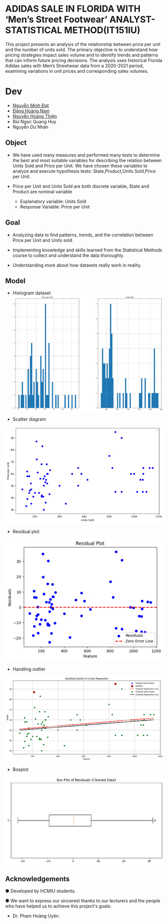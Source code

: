 # ADIDAS SALE IN FLORIDA WITH ‘Men’s Street Footwear’ ANALYST-STATISTICAL METHOD(IT151IU)

This project presents an analysis of the relationship between price per unit and the number of units sold. The primary objective is to understand how pricing strategies impact sales volume and to identify trends and patterns that can inform future pricing decisions. The analysis uses historical Florida Adidas sales with Men’s Streetwear data from a 2020-2021 period, examining variations in unit prices and corresponding sales volumes.


# Dev
  + [Nguyễn Minh Đạt](https://github.com/29Schiller) 
  + [Đặng Hoàng Nam](https://github.com/Hoangnam25012004)
  + [Nguyễn Hoàng Thiện](https://github.com/THien2304)
  + Bùi Ngọc Quang Huy
  + Nguyễn Dư Nhân

## Object 
- We have used many measures and performed many tests to determine the best and most suitable variables for describing the relation between Units Sold and Price per Unit. We have chosen these variables to analyze and execute hypothesis tests: State,Product,Units Sold,Price per Unit.

- Price per Unit and Units Sold are both discrete variable, State and Product are nominal variable
  
  - Explanatory variable: Units Sold
  - Response Variable: Price per Unit

## Goal 
- Analyzing data to find patterns, trends, and the correlation between Price per Unit and Units sold.
  
- Implementing knowledge and skills learned from the Statistical Methods course to collect and understand the data thoroughly.
  
- Understanding more about how datasets really work in reality.

## Model 
* Histogram dataset
![Example Image](https://github.com/Hoangnam25012004/ADIDAS-SALE-IN-FLORIDA-WITH-Men-s-Street-Footwear-ANALYST-STATISTICAL-METHOD/blob/main/PROJECT/MODEL/Histogram%20in%20dataset.png)

* Scatter diagram

![Example Image](https://github.com/Hoangnam25012004/ADIDAS-SALE-IN-FLORIDA-WITH-Men-s-Street-Footwear-ANALYST-STATISTICAL-METHOD/blob/main/PROJECT/MODEL/Scatter%20diagram.png)

* Residual plot

![Example Image](https://github.com/Hoangnam25012004/ADIDAS-SALE-IN-FLORIDA-WITH-Men-s-Street-Footwear-ANALYST-STATISTICAL-METHOD/blob/main/PROJECT/MODEL/Residual%20plot.png)

* Handling outlier

![Example Image](https://github.com/Hoangnam25012004/ADIDAS-SALE-IN-FLORIDA-WITH-Men-s-Street-Footwear-ANALYST-STATISTICAL-METHOD/blob/main/PROJECT/MODEL/Handing%20outlier%20in%20regression%20line.png)

* Boxplot

![Example Image](https://github.com/Hoangnam25012004/ADIDAS-SALE-IN-FLORIDA-WITH-Men-s-Street-Footwear-ANALYST-STATISTICAL-METHOD/blob/main/PROJECT/MODEL/Boxplot%20residual(cleaned%20data).png)

## Acknowledgements
●  Developed by HCMIU students.

●  We want to express our sincerest thanks to our lecturers and the people who have helped us to achieve this project's goals:

+ Dr. Phạm Hoàng Uyên.
  





  
